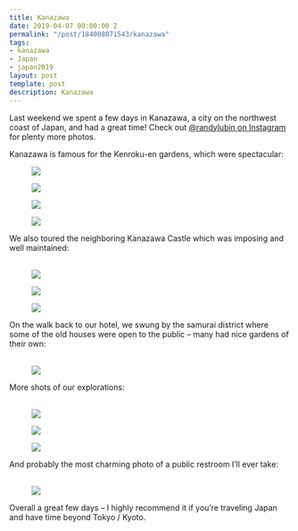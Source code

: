 ```yaml
---
title: Kanazawa
date: 2019-04-07 00:00:00 Z
permalink: "/post/184008071543/kanazawa"
tags:
- kanazawa
- Japan
- japan2019
layout: post
template: post
description: Kanazawa
---
```


<p>Last weekend we spent a few days in Kanazawa, a city on the northwest coast of Japan, and had a great time! Check out <a href="https://www.instagram.com/randylubin/">@randylubin on Instagram</a> for plenty more photos.<br></p><p>Kanazawa is famous for the Kenroku-en gardens, which were spectacular:</p><figure class="tmblr-full" data-orig-height="1024" data-orig-width="1024"><img src="/images/17ff6e402c72b0bd36beb5139b87f087a2b729f2017e0ed86876309779f78836.png" data-orig-height="1024" data-orig-width="1024"></figure><figure class="tmblr-full" data-orig-height="1024" data-orig-width="1024" style=""><img src="/images/48f93c8d56793ec2c03d4a7b9d68ee0828163c57dfa058580d268b58abc3b673.png" data-orig-height="1024" data-orig-width="1024"></figure><figure class="tmblr-full" data-orig-height="1024" data-orig-width="1024" style=""><img src="/images/d503ee0362953e0d8735c08937ec3cc852db802c77d88e382f158979439d464b.png" data-orig-height="1024" data-orig-width="1024"></figure><figure class="tmblr-full" data-orig-height="769" data-orig-width="1024"><img src="/images/c9701f3cd8259d7a5fdef8000491f07b47bf7a63e0cd5571458d0145e9237b32.png" data-orig-height="769" data-orig-width="1024"></figure><p>We also toured the neighboring Kanazawa Castle which was imposing and well maintained:<br><br></p><figure class="tmblr-full" data-orig-height="1024" data-orig-width="1024"><img src="/images/3e6b445f53000731343b70277b42736aab46c518a7e2e9d92fb044eee6aac13f.png" data-orig-height="1024" data-orig-width="1024"></figure><figure class="tmblr-full" data-orig-height="768" data-orig-width="1024" style=""><img src="/images/8ec886ff5e19ba51224df164479e99a8d7bef43371c267aacd7938a3c4c4b2bb.png" data-orig-height="768" data-orig-width="1024"></figure><figure class="tmblr-full" data-orig-height="1024" data-orig-width="1024"><img src="/images/8d5a13d07ad62aed2a1462e3c1bd5e0f568ca71b0f794edaf10a54b5c4e3c52b.png" data-orig-height="1024" data-orig-width="1024"></figure><p>On the walk back to our hotel, we swung by the samurai district where some of the old houses were open to the public – many had nice gardens of their own:<br><br></p><figure class="tmblr-full" data-orig-height="526" data-orig-width="1494"><img src="/images/05e06bdc936ce1f6f4635642cac61b367e84cc9e144f47353d8932e50645db6d.png" data-orig-height="526" data-orig-width="1494"></figure><p>More shots of our explorations:<br><br></p><figure class="tmblr-full" data-orig-height="1024" data-orig-width="1024"><img src="/images/8a7b1adfd19ea5b84779093bcb3e3f7d313e6d779ea2ba5a9143870c2678b8f4.png" data-orig-height="1024" data-orig-width="1024"></figure><figure class="tmblr-full" data-orig-height="1024" data-orig-width="1024" style=""><img src="/images/06d4391b5f2adedfab30b0ae16c243873282f727c26486f5e6ab842b0a2f5ed2.png" data-orig-height="1024" data-orig-width="1024"></figure><figure class="tmblr-full" data-orig-height="1024" data-orig-width="1024"><img src="/images/9fc3ecd806c2043c0331a9ac0d206d2e808dba15d3cd3cc494175ad3cf62251d.png" data-orig-height="1024" data-orig-width="1024"></figure><p>And probably the most charming photo of a public restroom I’ll ever take:<br><br></p><figure class="tmblr-full" data-orig-height="1024" data-orig-width="1024" style=""><img src="/images/127ab52bb15c66b03fd7cc36f4eae6b09e898cd5ed962abaa79711e0bc83cb58.png" data-orig-height="1024" data-orig-width="1024"></figure><p>Overall a great few days – I highly recommend it if you’re traveling Japan and have time beyond Tokyo / Kyoto.</p>